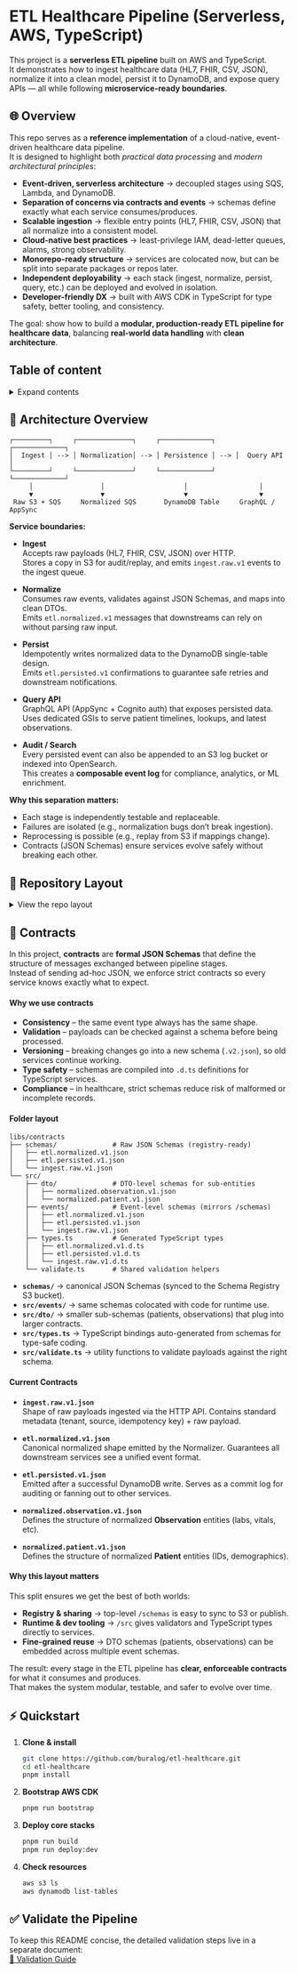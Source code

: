 # ETL Healthcare Pipeline (Serverless, AWS, TypeScript)

This project is a **serverless ETL pipeline** built on AWS and TypeScript.  
It demonstrates how to ingest healthcare data (HL7, FHIR, CSV, JSON), normalize it into a clean model, persist it to DynamoDB, and expose query APIs — all while following **microservice-ready boundaries**.


## 🌐 Overview

This repo serves as a **reference implementation** of a cloud-native, event-driven healthcare data pipeline.  
It is designed to highlight both *practical data processing* and *modern architectural principles*:

- **Event-driven, serverless architecture** → decoupled stages using SQS, Lambda, and DynamoDB.  
- **Separation of concerns via contracts and events** → schemas define exactly what each service consumes/produces.  
- **Scalable ingestion** → flexible entry points (HL7, FHIR, CSV, JSON) that all normalize into a consistent model.  
- **Cloud-native best practices** → least-privilege IAM, dead-letter queues, alarms, strong observability.  
- **Monorepo-ready structure** → services are colocated now, but can be split into separate packages or repos later.  
- **Independent deployability** → each stack (ingest, normalize, persist, query, etc.) can be deployed and evolved in isolation.  
- **Developer-friendly DX** → built with AWS CDK in TypeScript for type safety, better tooling, and consistency.

The goal: show how to build a **modular, production-ready ETL pipeline for healthcare data**, balancing **real-world data handling** with **clean architecture**.

## Table of content

<details>
<summary>Expand contents</summary>

- [Architecture Overview](#-architecture-overview)
- [Repository Layout](#-repository-layout)
- [Contracts](#-contracts)
  - [Why we use contracts](#why-we-use-contracts)
  - [Folder layout](#folder-layout)
  - [Current contracts](#current-contracts)
  - [Why this layout matters](#why-this-layout-matters)
- [Quickstart](#-quickstart)
- [Validate the Pipeline](#-validate-the-pipeline)
</details>

## 🚀 Architecture Overview

```
┌─────────┐     ┌──────────────┐     ┌─────────────┐     ┌─────────────┐
│  Ingest │ --> │ Normalization│ --> │ Persistence │ --> │  Query API  │
└─────────┘     └──────────────┘     └─────────────┘     └─────────────┘
     │                 │                    │                  │
     ▼                 ▼                    ▼                  ▼
 Raw S3 + SQS     Normalized SQS       DynamoDB Table     GraphQL / AppSync
```

**Service boundaries:**

- **Ingest**  
  Accepts raw payloads (HL7, FHIR, CSV, JSON) over HTTP.  
  Stores a copy in S3 for audit/replay, and emits `ingest.raw.v1` events to the ingest queue.  

- **Normalize**  
  Consumes raw events, validates against JSON Schemas, and maps into clean DTOs.  
  Emits `etl.normalized.v1` messages that downstreams can rely on without parsing raw input.  

- **Persist**  
  Idempotently writes normalized data to the DynamoDB single-table design.  
  Emits `etl.persisted.v1` confirmations to guarantee safe retries and downstream notifications.  

- **Query API**  
  GraphQL API (AppSync + Cognito auth) that exposes persisted data.  
  Uses dedicated GSIs to serve patient timelines, lookups, and latest observations.  

- **Audit / Search**  
  Every persisted event can also be appended to an S3 log bucket or indexed into OpenSearch.  
  This creates a **composable event log** for compliance, analytics, or ML enrichment.

**Why this separation matters:**  
- Each stage is independently testable and replaceable.  
- Failures are isolated (e.g., normalization bugs don’t break ingestion).  
- Reprocessing is possible (e.g., replay from S3 if mappings change).  
- Contracts (JSON Schemas) ensure services evolve safely without breaking each other.

## 📂 Repository Layout
<details>
     <summary>View the repo layout</summary>


```
.
├── bruno
│   └── etl-healthcare-tests.json
├── jest.config.js
├── libs
│   ├── adapters
│   │   ├── csv
│   │   │   ├── labx.test.ts
│   │   │   └── labx.ts
│   │   ├── hl7
│   │   │   ├── v2.test.ts
│   │   │   └── v2.ts
│   │   └── index.ts
│   ├── contracts
│   │   ├── schemas
│   │   │   ├── etl.normalized.v1.json
│   │   │   ├── etl.persisted.v1.json
│   │   │   ├── fhir
│   │   │   │   └── Observation.r4.min.json
│   │   │   └── ingest.raw.v1.json
│   │   └── src
│   │       ├── dto
│   │       │   ├── normalized.observation.v1.json
│   │       │   └── normalized.patient.v1.json
│   │       ├── events
│   │       │   ├── etl.normalized.v1.json
│   │       │   ├── etl.persisted.v1.json
│   │       │   └── ingest.raw.v1.json
│   │       ├── types.ts
│   │       │   ├── etl.normalized.v1.d.ts
│   │       │   ├── etl.persisted.v1.d.ts
│   │       │   └── ingest.raw.v1.d.ts
│   │       └── validate.ts
│   ├── mappers
│   │   ├── observation.test.ts
│   │   └── observation.ts
│   ├── obs
│   │   ├── audit.ts
│   │   └── metrics.ts
│   ├── ports
│   ├── storage-ddb
│   └── validation
│       ├── dto.ts
│       └── fhir-ajv.ts
├── package.json
├── schema
│   ├── examples
│   │   ├── csv
│   │   │   └── labx.csv
│   │   └── hl7
│   │       └── minimal.hl7
│   └── graphql
├── scripts
│   └── publish-schemas.sh
├── services
│   ├── api-query
│   │   ├── package.json
│   │   ├── src/handler.ts
│   │   └── tsconfig.json
│   ├── audit
│   │   ├── package.json
│   │   └── src/handler.ts
│   ├── audit-list-api
│   │   ├── package.json
│   │   └── src/handler.ts
│   ├── dlq-retry-api
│   │   ├── package.json
│   │   └── src/handler.ts
│   ├── health-api
│   │   ├── package.json
│   │   └── src/handler.ts
│   ├── ingest
│   │   └── handler.ts
│   ├── ingest-url-api
│   │   ├── package.json
│   │   └── src/handler.ts
│   ├── normalize
│   │   └── handler.ts
│   ├── persist
│   │   └── handler.ts
│   ├── reprocess-api
│   │   ├── package.json
│   │   └── src/handler.ts
│   └── reprocess-prep
│       ├── package.json
│       └── src/handler.ts
│
├── src
│   ├── appsync
│   │   └── schema.graphql
│   ├── bin
│   │   └── app.ts
│   └── stacks
│       ├── alarms-stack.ts
│       ├── appsync-stack.ts
│       ├── audit-stack.ts
│       ├── auth-stack.ts
│       ├── data-stack.ts
│       ├── ingest-stack.ts
│       ├── messaging-stack.ts
│       ├── normalize-stack.ts
│       ├── persist-stack.ts
│       ├── reprocess-api-stack.ts
│       ├── reprocess-stack.ts
│       └── storage-stack.ts
├── tsconfig.base.json
└── tsconfig.json
```

### Directory Descriptions

| Path               | Description                                   |
|--------------------|-----------------------------------------------|
| `bruno/`           | Bruno API collections for automated testing.  |
| `libs/adapters/`   | Data adapters (CSV, HL7, etc.).               |
| `libs/contracts/`  | DTOs and event schemas (JSON, FHIR).          |
| `libs/mappers/`    | Data transformation mappers.                  |
| `libs/obs/`        | Observability helpers (audit, metrics).       |
| `libs/ports/`      | Interfaces/ports for dependency inversion.    |
| `libs/storage-ddb/`| DynamoDB utility functions.                   |
| `libs/validation/` | DTO and FHIR schema validation (AJV, etc.).   |
| `schema/`          | Example payloads (CSV, HL7) and GraphQL schemas. |
| `services/`        | Lambda business logic, one folder per service. |
| `src/appsync/`     | GraphQL schema for AppSync.                   |
| `src/bin/`         | CDK app entrypoint.                           |
| `src/stacks/`      | CDK stacks (AppSync, DynamoDB, SQS, etc.).    |
| `scripts/`         | Utility scripts (e.g., publish schemas).      |
| Config files       | `cdk.json`, `tsconfig.*`, `pnpm-workspace.yaml`, etc. |

---

</details>


## 📜 Contracts

In this project, **contracts** are **formal JSON Schemas** that define the structure of messages exchanged between pipeline stages.  
Instead of sending ad-hoc JSON, we enforce strict contracts so every service knows exactly what to expect.

#### Why we use contracts

- **Consistency** – the same event type always has the same shape.  
- **Validation** – payloads can be checked against a schema before being processed.  
- **Versioning** – breaking changes go into a new schema (`.v2.json`), so old services continue working.  
- **Type safety** – schemas are compiled into `.d.ts` definitions for TypeScript services.  
- **Compliance** – in healthcare, strict schemas reduce risk of malformed or incomplete records.


#### Folder layout

```
libs/contracts
├── schemas/              # Raw JSON Schemas (registry-ready)
│   ├── etl.normalized.v1.json
│   ├── etl.persisted.v1.json
│   └── ingest.raw.v1.json
└── src/
    ├── dto/              # DTO-level schemas for sub-entities
    │   ├── normalized.observation.v1.json
    │   └── normalized.patient.v1.json
    ├── events/           # Event-level schemas (mirrors /schemas)
    │   ├── etl.normalized.v1.json
    │   ├── etl.persisted.v1.json
    │   └── ingest.raw.v1.json
    ├── types.ts          # Generated TypeScript types
    │   ├── etl.normalized.v1.d.ts
    │   ├── etl.persisted.v1.d.ts
    │   └── ingest.raw.v1.d.ts
    └── validate.ts       # Shared validation helpers
```

- **`schemas/`** → canonical JSON Schemas (synced to the Schema Registry S3 bucket).  
- **`src/events/`** → same schemas colocated with code for runtime use.  
- **`src/dto/`** → smaller sub-schemas (patients, observations) that plug into larger contracts.  
- **`src/types.ts`** → TypeScript bindings auto-generated from schemas for type-safe coding.  
- **`src/validate.ts`** → utility functions to validate payloads against the right schema.

#### Current Contracts

- **`ingest.raw.v1.json`**  
  Shape of raw payloads ingested via the HTTP API. Contains standard metadata (tenant, source, idempotency key) + raw payload.

- **`etl.normalized.v1.json`**  
  Canonical normalized shape emitted by the Normalizer. Guarantees all downstream services see a unified event format.

- **`etl.persisted.v1.json`**  
  Emitted after a successful DynamoDB write. Serves as a commit log for auditing or fanning out to other services.

- **`normalized.observation.v1.json`**  
  Defines the structure of normalized **Observation** entities (labs, vitals, etc).

- **`normalized.patient.v1.json`**  
  Defines the structure of normalized **Patient** entities (IDs, demographics).


#### Why this layout matters

This split ensures we get the best of both worlds:

- **Registry & sharing** → top-level `/schemas` is easy to sync to S3 or publish.  
- **Runtime & dev tooling** → `/src` gives validators and TypeScript types directly to services.  
- **Fine-grained reuse** → DTO schemas (patients, observations) can be embedded across multiple event schemas.

The result: every stage in the ETL pipeline has **clear, enforceable contracts** for what it consumes and produces.  
That makes the system modular, testable, and safer to evolve over time.


## ⚡ Quickstart

1. **Clone & install**
   ```bash
   git clone https://github.com/buralog/etl-healthcare.git
   cd etl-healthcare
   pnpm install
   ```

2. **Bootstrap AWS CDK**
   ```bash
   pnpm run bootstrap
   ```

3. **Deploy core stacks**
   ```bash
   pnpm run build
   pnpm run deploy:dev
   ```

4. **Check resources**
   ```bash
   aws s3 ls
   aws dynamodb list-tables
   ```

## ✅ Validate the Pipeline

To keep this README concise, the detailed validation steps live in a separate document:  
[📖 Validation Guide](docs/VALIDATION.md)
